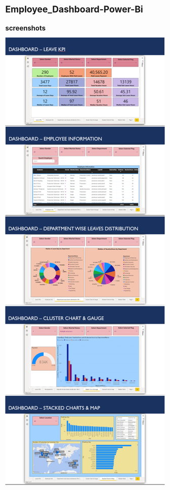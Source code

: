 # Employee_Dashboard-Power-Bi


## screenshots
<img src='pics\1.png' class="center">
<img src='pics\2.png' class="center">
<img src='pics\3.png' class="center">
<img src='pics\4.png' class="center">
<img src='pics\5.png' class="center">
